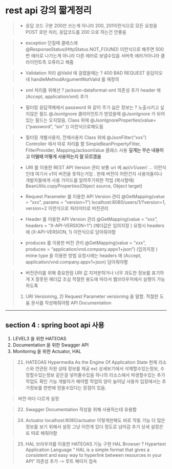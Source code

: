 # rest api 강의 짧게정리 
> - 응답 코드 구분 
> 200만 쓰는게 아니라 200, 201이런식으로 
> 모든 요청을 POST 로만 처리, 응답코드를 200 으로 하는건 안좋음

> - exception 던질때 
> 클래스에 @ResponseStatus(HttpStatus.NOT_FOUND) 이런식으로 해주면 500
> 번 에러로 나가는게 아니라 다른 에러로 보낼수있음 
> 서버측 에러가아니라 클라이언트측 오류라고 해줌 

> - Validation 처리 
> @Valid 에 걸렸을때는 ? 
> 400 BAD REQUEST 응답이오네 
> handleMethodArgumentNotValid 를 재정의 

> - xml 처리를 위해선 ?
> jackson-dataformat-xml 의존성 추가 
> header 에 (Accept, application/xml) 추가 

> - 필터링 
> 응답객체에서 password 와 같이 주기 싫은 정보는 ?
> 노출시키고 싶지않은 필드 @JsonIgnore 
> 클라이언트가 받았을때 @JsonIgnore 가 되어있는 필드는 오지않음.
> Class 위에 @JsonIgnoreProperties(value= {“password”, “sin”  }) 
> 이런식으로해도됨 

> - 필터링 개별사용자, 전체사용자 
> Class 위에 @JsonFilter(“xxx”)
> Controller 에서 따로 처리를 함
> SimpleBeanPropertyFilter, FilterProvider, MappingJacksonValue 클래스 사용
> **깊게는 무슨 내용이고 어떨때 어떻게 사용하는지 잘 모르겠음**

> - URI 를 이용한 REST API Version 관리
> 보통 uri 에 api/v1/user/ … 이런식인데 여기서 v1이 버전을 뜻하는거임 .
> 현재 버전이 어떤건지 사용자들이나 개발자들에게  사용 가이드를 알려주기위한 작업 
> (복사할때) BeanUtils.copyProperties(Object source, Object target)

> - Request Parameter 를 이용한 API Version 관리 
> @GetMapping(value = “xxx”, params = “version=1”)
> localhost:8080/users/1/?version=1, version=2  이런식으로 파라미터로 버전관리 

> - Header 를 이용한 API Version 관리 
> @GetMapping(value = “xxx”, headers = “X-API-VERSION=1”) (헤더값은 임의지정 )
> 요청시 headers 에 (X-API-VERSION, 1) 이런식으로 담아줘야함 

> - produces 를 이용한 버전 관리
> @GetMapping(value = “xxx”, produces = “application/vnd.company.appv1+json”)  (임의지정 ) mime type 을 이용한 방법 
> 요청시에는 headers 에  (Accept, application/vnd.company.appv1+json) 담아줘야함

> - 버전관리를 위해 중요한점 
> URI 값 지저분하거나 너무 과도한 정보를 표기하게 X
> 잘못된 헤더값 조심
> 적절한 용도에 따라서 웹브라우저에서 실행이 가능하도록 
> 1) URI Versioning, 2) Request Parameter versioning 을 말함. 
> 적절한 도움 문서를 작성해줘야함 API Documentation

---
## section 4 : spring boot api 사용
1. LEVEL3 을 위한 HATEOAS
2. Documentation 을 위한 Swagger API
3. Monitoring 을 위한 Actuator, HAL

> 21. HATEOAS
> Hypermedia As the Engine Of Application State
> 현재 리소스와 연관된 자원 상태 정보를 제공
> ex) 상세보기에서 삭제할수있는정보, 수정할수있는정보 같은걸 넣어줄수있음
> 하나의 리소스에서 파생할수있는 추가작업도 확인 가능 
> 개발자가 해야할 작업의 양이 늘어남
> 사용자 입장에서는 추가정보를 한번에 얻을수있다는 장점이 있음.


> 버전 마다 다르게 설정 

> 22. Swagger
> Documentation 작성을 위해 사용하는데 유용함

> 24. Actuator
> localhost:8080/actuator 이렇게만해도 바로 작동 가능 
> 더 많은 정보를 보기 위해서 설정 
> 그냥 이런게 있다 정도로 넘어감 
> 추가 상세 설정은 또 따로 해줘야함 

> 25. HAL 브라우저를 이용한 HATEOAS 기능 구현 
> HAL Browser ? 
> Hypertext Application Language
> “ HAL is a simple format that gives a consistent and easy way to hyperlink between resources in your API”
> 의존성 추가  -> 루트 페이지 접속